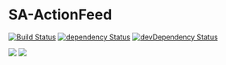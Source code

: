 # SA-ActionFeed

[![Build Status](https://travis-ci.com/kelatev/SA-ActionFeed.svg?branch=master)](https://travis-ci.com/kelatev/SA-ActionFeed)
[![dependency Status](https://img.shields.io/david/kelatev/SA-ActionFeed.svg)](https://david-dm.org/kelatev/SA-ActionFeed)
[![devDependency Status](https://img.shields.io/david/dev/kelatev/SA-ActionFeed.svg)](https://david-dm.org/kelatev/SA-ActionFeed?type=dev)

![](https://img.shields.io/github/languages/code-size/kelatev/SA-ActionFeed.svg?style=flat)
![](https://img.shields.io/github/license/kelatev/SA-ActionFeed.svg?style=flat)
